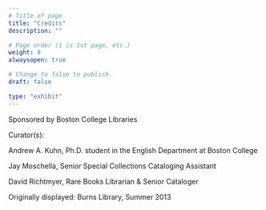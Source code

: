 ```yaml
---
# Title of page
title: "Credits"
description: ""

# Page order (1 is 1st page, etc.)
weight: 8
alwaysopen: true

# Change to false to publish.
draft: false

type: "exhibit"
---
```


Sponsored by Boston College Libraries

Curator(s):

Andrew A. Kuhn, Ph.D. student in the English Department at Boston College

Jay Moschella, Senior Special Collections Cataloging Assistant

David Richtmyer, Rare Books Librarian & Senior Cataloger

Originally displayed: Burns Library, Summer 2013
